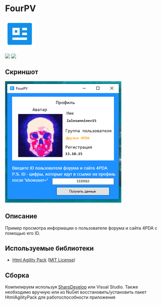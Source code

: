 # FourPV

![alt](https://github.com/Zalexanninev15/FourPV/raw/main/FourPV.png)

[![](https://img.shields.io/badge/platform-Windows-blue.svg)](https://github.com/Zalexanninev15/FourPV)
[![](https://img.shields.io/badge/license-GPLv3-green.svg)](LICENSE)

## Скриншот

![alt](https://github.com/Zalexanninev15/FourPV/blob/main/Screenshot.png)

## Описание

Пример просмотра информации о пользователе форума и сайта 4PDA с помощью его ID.

## Используемые библиотеки

* [Html Agility Pack](https://github.com/zzzprojects/html-agility-pack) ([MIT License](https://github.com/zzzprojects/html-agility-pack/blob/master/LICENSE))

## Сборка

Компилируем используя [SharpDevelop](https://sourceforge.net/projects/sharpdevelop/) или Visual Studio. Также необходимо вручную или из NuGet восстановить/установить пакет HtmlAgilityPack для работоспособности приложения

